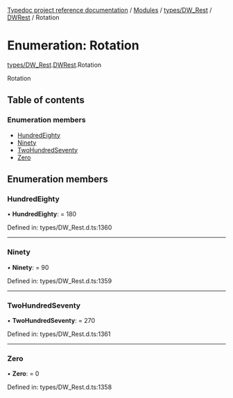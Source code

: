 [Typedoc project reference documentation](../README.md) / [Modules](../modules.md) / [types/DW_Rest](../modules/types_dw_rest.md) / [DWRest](../modules/types_dw_rest.dwrest.md) / Rotation

# Enumeration: Rotation

[types/DW_Rest](../modules/types_dw_rest.md).[DWRest](../modules/types_dw_rest.dwrest.md).Rotation

Rotation

## Table of contents

### Enumeration members

- [HundredEighty](types_dw_rest.dwrest.rotation.md#hundredeighty)
- [Ninety](types_dw_rest.dwrest.rotation.md#ninety)
- [TwoHundredSeventy](types_dw_rest.dwrest.rotation.md#twohundredseventy)
- [Zero](types_dw_rest.dwrest.rotation.md#zero)

## Enumeration members

### HundredEighty

• **HundredEighty**: = 180

Defined in: types/DW_Rest.d.ts:1360

___

### Ninety

• **Ninety**: = 90

Defined in: types/DW_Rest.d.ts:1359

___

### TwoHundredSeventy

• **TwoHundredSeventy**: = 270

Defined in: types/DW_Rest.d.ts:1361

___

### Zero

• **Zero**: = 0

Defined in: types/DW_Rest.d.ts:1358
